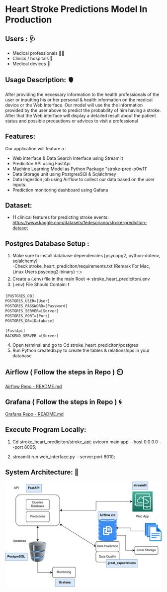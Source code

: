 # Heart Stroke Predictions Model In Production

## Users : :stethoscope:
* Medical professionals :man_health_worker:
* Clinics / hospitals :hospital:
* Medical devices :microscope:

## Usage Description: :anatomical_heart:

After providing the necessary information to the health professionals of the user or inputting his or her personal & health information on the medical device or the Web Interface.
Our model will use the the information provided by the user above to predict the probability of him having a stroke. 
After that the Web interface will display a detailed result about the patient status and possible precautions or advices to visit a professional

## Features:
Our application will feature a :
* Web interface & Data Search Interface using Streamlit
* Prediciton API using FastApi
* Machine Learning Model as Python Package "stroke-pred-p0w11'
* Data Storage unit using PostgresSQl & Sqlalchmey
* Data Ingestion job using Airflow to collect our data based on the user inputs.
* Prediction monitoring dashboard using Gafana

## Dataset: 
* 11 clinical features for predicting stroke events:<br>
https://www.kaggle.com/datasets/fedesoriano/stroke-prediction-dataset</br>

## Postgres Database Setup :

1. Make sure to install database dependencies [psycopg2, python-dotenv, sqlalchemy]<br>
   -Check stroke_heart_prediciton/requirements.txt (Remark For Mac, Linux Users psycopg2-binary) :point_left:</br>
3. Create a (.env) file in the main Root =>  stroke_heart_prediciton/.env
4. (.env) File Should Contain: :exclamation: 
```
[POSTGRES_DB]
POSTGRES_USER=[User]
POSTGRES_PASSWORD=[Password]
POSTGRES_SERVER=[Server]
POSTGRES_PORT=[Port]
POSTGRES_DB=[Database]

[FastApi]
BACKEND_SERVER =[Server]

```
4. Open terminal and go to Cd stroke_heart_prediciton/postgres 
5. Run Python createdb.py to create the tables & relationships in your database

## Airflow ( Follow the steps in Repo ) :timer_clock:
[Airflow Repo - README.md](https://github.com/Isaacgv/stroke_prediction_airflow#readme)

## Grafana ( Follow the steps in Repo ) :cyclone:
[Grafana Repo - README.md](https://github.com/Patrick844/grafana-heroku#readme)

## Execute Program Locally:

1. Cd stroke_heart_prediciton/stroke_api; uvicorn  main:app --host 0.0.0.0 --port 8005;

2. streamlit run web_interface.py --server.port 8010;

## System Architecture: :bricks:
![Screenshot 2022-04-27 at 6 56 27 PM](DSP.drawio.png)
